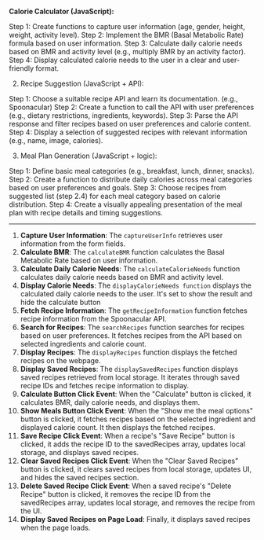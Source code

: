 <strong>Calorie Calculator (JavaScript):</strong>

Step 1: Create functions to capture user information (age, gender, height, weight, activity level).
Step 2: Implement the BMR (Basal Metabolic Rate) formula based on user information.
Step 3: Calculate daily calorie needs based on BMR and activity level (e.g., multiply BMR by an activity factor).
Step 4: Display calculated calorie needs to the user in a clear and user-friendly format.

2. Recipe Suggestion (JavaScript + API):

Step 1: Choose a suitable recipe API and learn its documentation. (e.g., Spoonacular)
Step 2: Create a function to call the API with user preferences (e.g., dietary restrictions, ingredients, keywords).
Step 3: Parse the API response and filter recipes based on user preferences and calorie content.
Step 4: Display a selection of suggested recipes with relevant information (e.g., name, image, calories).

3. Meal Plan Generation (JavaScript + logic):

Step 1: Define basic meal categories (e.g., breakfast, lunch, dinner, snacks).
Step 2: Create a function to distribute daily calories across meal categories based on user preferences and goals.
Step 3: Choose recipes from suggested list (step 2.4) for each meal category based on calorie distribution.
Step 4: Create a visually appealing presentation of the meal plan with recipe details and timing suggestions.

_____________________________________________________________________________________________________________________________________________________________________________________________________________________________________________

<ol>
<li><strong>Capture User Information</strong>: The <code>captureUserInfo</code> retrieves user information from the form fields.</li>
<li><strong>Calculate BMR</strong>: The <code>calculateBMR</code> function calculates the Basal Metabolic Rate based on user information.</li>
<li><strong>Calculate Daily Calorie Needs</strong>: The <code>calculateCalorieNeeds</code> function calculates daily calorie needs based on BMR and activity level.</li>
<li><strong>Display Calorie Needs</strong>: The <code>displayCalorieNeeds function</code> displays the calculated daily calorie needs to the user. It's set to show the result and hide the calculate button</li>
<li><strong>Fetch Recipe Information</strong>: The <code>getRecipeInformation</code> function fetches recipe information from the Spoonacular API.</li>
<li><strong>Search for Recipes</strong>: The <code>searchRecipes</code> function searches for recipes based on user preferences. It fetches recipes from the API based on selected ingredients and calorie count.</li>
<li><strong>Display Recipes</strong>: The <code>displayRecipes</code> function displays the fetched recipes on the webpage.</li>
<li><strong>Display Saved Recipes</strong>: The <code>displaySavedRecipes</code> function displays saved recipes retrieved from local storage. It iterates through saved recipe IDs and fetches recipe information to display.</li>
<li><strong>Calculate Button Click Event</strong>: When the "Calculate" button is clicked, it calculates BMR, daily calorie needs, and displays them.</li>
<li><strong>Show Meals Button Click Event</strong>: When the "Show me the meal options" button is clicked, it fetches recipes based on the selected ingredient and displayed calorie count. It then displays the fetched recipes.</li>
<li><strong>Save Recipe Click Event</strong>: When a recipe's "Save Recipe" button is clicked, it adds the recipe ID to the savedRecipes array, updates local storage, and displays saved recipes.</li>
<li><strong>Clear Saved Recipes Click Event</strong>: When the "Clear Saved Recipes" button is clicked, it clears saved recipes from local storage, updates UI, and hides the saved recipes section.</li>
<li><strong>Delete Saved Recipe Click Event</strong>: When a saved recipe's "Delete Recipe" button is clicked, it removes the recipe ID from the savedRecipes array, updates local storage, and removes the recipe from the UI.</li>
<li><strong>Display Saved Recipes on Page Load</strong>: Finally, it displays saved recipes when the page loads.</li>
</ol>
